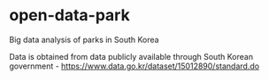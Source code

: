 # open-data-park
Big data analysis of parks in South Korea

Data is obtained from data publicly available through South Korean government - https://www.data.go.kr/dataset/15012890/standard.do
